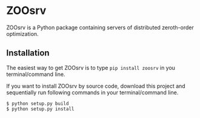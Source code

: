 # ZOOsrv

ZOOsrv is a Python package containing servers of distributed zeroth-order optimization.

## Installation

The easiest way to get ZOOsrv is to type `pip install zoosrv` in you terminal/command line.

If you want to install ZOOsrv by source code, download this project and sequentially run following commands in your terminal/command line.

```
$ python setup.py build
$ python setup.py install
```


